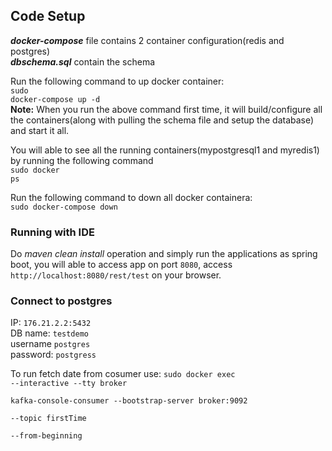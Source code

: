 <h2>Code Setup</h2>

<strong><i>docker-compose</i></strong> file contains 2 container configuration(redis and postgres)<br>
<strong><i>dbschema.sql</i></strong> contain the schema

Run the following command to up docker container:<br> 
  <code>sudo docker-compose up -d</code><br/>
  <strong>Note:</strong> When you run the above command first time, it will build/configure all the containers(along with pulling the schema file and setup the database) and start it all.<br/>
  
You will able to see all the running containers(mypostgresql1 and myredis1) by running the following command<br>
  <code>sudo docker ps</code>

Run the following command to down all docker containera:<br> 
    <code>sudo docker-compose down</code><br/>
    
<h3>Running with IDE</h3>
  Do <i>maven clean install</i> operation and simply run the applications as spring boot,
  you will able to access app on port <code>8080</code>, access <code>http://localhost:8080/rest/test</code> on your browser.

<h3>Connect to postgres</h3>
IP: <code>176.21.2.2:5432</code><br/>
DB name: <code>testdemo</code><br/>
username <code>postgres</code><br/>
password: <code>postgress</code>

To run fetch date from cosumer use:
<code>sudo docker exec --interactive --tty broker \
kafka-console-consumer --bootstrap-server broker:9092 \
--topic firstTime \
--from-beginning</code>